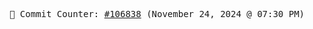 <p align="center">
    <samp>
        📮 Commit Counter: <a href="https://github.com/Javascript-void0/Javascript-void0/commits/main">#106838</a> (November 24, 2024 @ 07:30 PM)
    </samp>
</p>